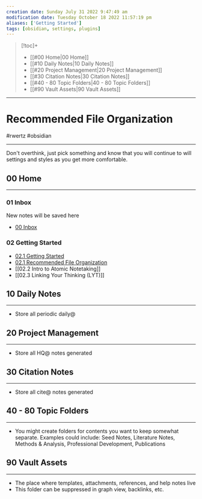 ```yaml
---
creation date: Sunday July 31 2022 9:47:49 am
modification date: Tuesday October 18 2022 11:57:19 pm
aliases: ['Getting Started'] 
tags: [obsidian, settings, plugins] 
---
```


> [!toc]+
> - [[#00 Home|00 Home]]
> - [[#10 Daily Notes|10 Daily Notes]]
> - [[#20 Project Management|20 Project Management]]
> - [[#30 Citation Notes|30 Citation Notes]]
> - [[#40 - 80 Topic Folders|40 - 80 Topic Folders]]
> - [[#90 Vault Assets|90 Vault Assets]]

---

# Recommended File Organization
#rwertz #obsidian 

---
Don't overthink, just pick something and know that you will continue to will settings and styles as you get more comfortable. 

##  00 Home
---
###  01 Inbox
<span class="subhead">New notes will be saved here</span>
- [00 Inbox](00%20Inbox.md)

### 02 Getting Started
- [02.1 Getting Started](02.1%20Recommended%20File%20Organization.md) 
- [02.1 Recommended File Organization](02.1%20Recommended%20File%20Organization.md)
- [[02.2 Intro to Atomic Notetaking]]
- [[02.3 Linking Your Thinking (LYT)]]

## 10 Daily Notes
---
- Store all periodic daily@ 

## 20 Project Management
---
- Store all HQ@ notes generated

## 30 Citation Notes
---
- Store all cite@ notes generated

## 40 - 80 Topic Folders 
---
- You might create folders for contents you want to keep somewhat separate. Examples could include: Seed Notes, Literature Notes, Methods & Analysis, Professional Development, Publications

## 90 Vault Assets
---
- The place where templates, attachments, references, and help notes live
- This folder can be suppressed in graph view, backlinks, etc. 

